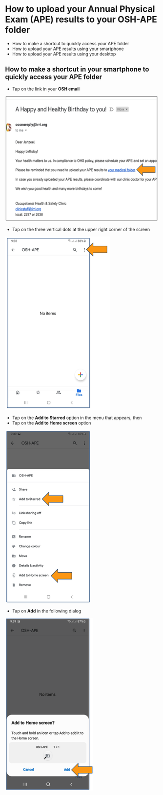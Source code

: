 # How to upload your Annual Physical Exam (APE) results to your OSH-APE folder

* How to make a shortcut to quickly access your APE folder
* How to upload your APE results using your smartphone
* How to upload your APE results using your desktop

## How to make a shortcut in your smartphone to quickly access your APE folder

* Tap on the link in your **OSH email**

![alt text](https://github.com/rc-delfin/osh-how-to/blob/master/osh%20email.png "OSH email")

* Tap on the three vertical dots at the upper right corner of the screen

![alt text](https://github.com/rc-delfin/osh-how-to/blob/master/002.png "OSH email")

* Tap on the **Add to Starred** option in the menu that appears, then
* Tap on the **Add to Home screen** option

![alt text](https://github.com/rc-delfin/osh-how-to/blob/master/003.png "OSH email")

* Tap on **Add** in the following dialog

![alt text](https://github.com/rc-delfin/osh-how-to/blob/master/004.png "OSH email")
